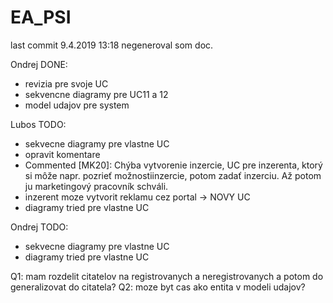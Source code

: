 # EA_PSI

last commit 9.4.2019 13:18 negeneroval som doc.

Ondrej DONE:
- revizia pre svoje UC
- sekvencne diagramy pre UC11 a 12
- model udajov pre system

Lubos TODO:
- sekvecne diagramy pre vlastne UC
- opravit komentare
- Commented [MK20]: Chýba vytvorenie inzercie, UC pre inzerenta, ktorý si môže napr. pozrieť možnostiinzercie, potom zadať inzerciu. Až potom ju
marketingový pracovník schváli. 
- inzerent moze vytvorit reklamu cez portal -> NOVY UC
- diagramy tried pre vlastne UC

Ondrej TODO:
- sekvecne diagramy pre vlastne UC
- diagramy tried pre vlastne UC


Q1: mam rozdelit citatelov na registrovanych a neregistrovanych a potom do generalizovat do citatela?
Q2: moze byt cas ako entita v modeli udajov?
